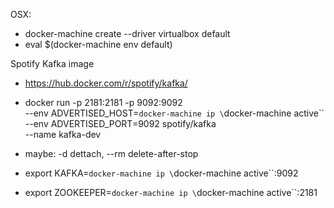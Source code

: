 
OSX:
- docker-machine create --driver virtualbox default
- eval $(docker-machine env default)

Spotify Kafka image
- https://hub.docker.com/r/spotify/kafka/
- docker run -p 2181:2181 -p 9092:9092 \
	--env ADVERTISED_HOST=`docker-machine ip \`docker-machine active\`` \
	--env ADVERTISED_PORT=9092 spotify/kafka \
	--name kafka-dev

- maybe: -d dettach, --rm delete-after-stop

- export KAFKA=`docker-machine ip \`docker-machine active\``:9092
- export ZOOKEEPER=`docker-machine ip \`docker-machine active\``:2181


